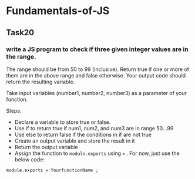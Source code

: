 # Fundamentals-of-JS
## Task20
### write a JS program to check if three given integer values are in the range.

 The range should be from 50 to 99 (inclusive). Return true if one or more of them are in the above range and false otherwise. Your output code should return the resulting variable.

Take input variables (number1, number2, number3) as a parameter of your function.

Steps:

- Declare a variable to store true or false.
- Use if to return true if num1, num2, and num3 are in range 50...99
- Use else to return false if the conditions in if are not true
- Create an output variable and store the result in it
- Return the output variable
- Assign the function to `module.exports` using `=` . For now, just use the below code:

```
module.exports = YourfunctionName ;
```
